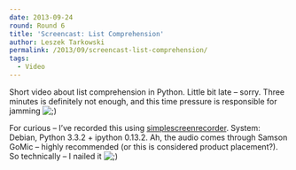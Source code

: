 ```yaml
---
date: 2013-09-24
round: Round 6
title: 'Screencast: List Comprehension'
author: Leszek Tarkowski
permalink: /2013/09/screencast-list-comprehension/
tags:
  - Video
---
```

Short video about list comprehension in Python. Little bit late &#8211; sorry. Three minutes is definitely not enough, and this time pressure is responsible for jamming <img src="http://localhost:8080/wp-includes/images/smilies/icon_wink.gif" alt=";)" class="wp-smiley" />



For curious &#8211; I&#8217;ve recorded this using [simplescreenrecorder][1]. System: Debian, Python 3.3.2 + ipython 0.13.2. Ah, the audio comes through Samson GoMic &#8211; highly recommended (or this is considered product placement?). So technically &#8211; I nailed it <img src="http://localhost:8080/wp-includes/images/smilies/icon_wink.gif" alt=";)" class="wp-smiley" />

 [1]: http://www.maartenbaert.be/simplescreenrecorder/ "simplescreenrecorder"
